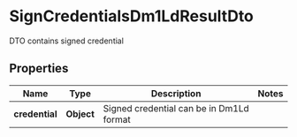 # SignCredentialsDm1LdResultDto

DTO contains signed credential

## Properties

| Name           | Type       | Description                              | Notes |
| -------------- | ---------- | ---------------------------------------- | ----- |
| **credential** | **Object** | Signed credential can be in Dm1Ld format |       |
